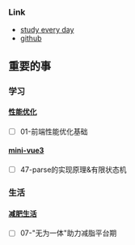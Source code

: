 ### Link
- [study every day](https://github.com/cuixiaorui/study-every-day/issues)
- [github](https://github.com/jtr354)

## 重要的事

### 学习
#### [性能优化](https://www.heapdump.cn/training/course/4/3)
- [ ] 01-前端性能优化基础

#### [mini-vue3](https://github.com/JTR354/mini-vue3)
- [ ] 47-parse的实现原理&有限状态机


### 生活

#### [减肥生活](https://github.com/JTR354/lose-fat)
- [ ] 07-"无为一体"助力减脂平台期